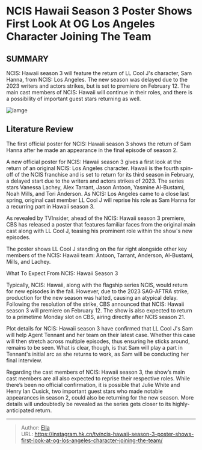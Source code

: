 # NCIS Hawaii Season 3 Poster Shows First Look At OG Los Angeles Character Joining The Team


## SUMMARY 



  NCIS: Hawaii season 3 will feature the return of LL Cool J&#39;s character, Sam Hanna, from NCIS: Los Angeles.   The new season was delayed due to the 2023 writers and actors strikes, but is set to premiere on February 12.   The main cast members of NCIS: Hawaii will continue in their roles, and there is a possibility of important guest stars returning as well.  

![iamge](https://static1.srcdn.com/wordpress/wp-content/uploads/2022/01/NCIS-Hawaii-Vanessa-Lachey-Jane-Tennant.jpg)

## Literature Review
The first official poster for NCIS: Hawaii season 3 shows the return of Sam Hanna after he made an appearance in the final episode of season 2.




A new official poster for NCIS: Hawaii season 3 gives a first look at the return of an original NCIS: Los Angeles character. Hawaii is the fourth spin-off of the NCIS franchise and is set to return for its third season in February, a delayed start due to the writers and actors strikes of 2023. The series stars Vanessa Lachey, Alex Tarrant, Jason Antoon, Yasmine Al-Bustami, Noah Mills, and Tori Anderson. As NCIS: Los Angeles came to a close last spring, original cast member LL Cool J will reprise his role as Sam Hanna for a recurring part in Hawaii season 3.




As revealed by TVInsider, ahead of the NCIS: Hawaii season 3 premiere, CBS has released a poster that features familiar faces from the original main cast along with LL Cool J, teasing his prominent role within the show&#39;s new episodes.

          

The poster shows LL Cool J standing on the far right alongside other key members of the NCIS: Hawaii team: Antoon, Tarrant, Anderson, Al-Bustami, Mills, and Lachey.


 What To Expect From NCIS: Hawaii Season 3 
          

Typically, NCIS: Hawaii, along with the flagship series NCIS, would return for new episodes in the fall. However, due to the 2023 SAG-AFTRA strike, production for the new season was halted, causing an atypical delay. Following the resolution of the strike, CBS announced that NCIS: Hawaii season 3 will premiere on February 12. The show is also expected to return to a primetime Monday slot on CBS, airing directly after NCIS season 21.




Plot details for NCIS: Hawaii season 3 have confirmed that LL Cool J&#39;s Sam will help Agent Tennant and her team on their latest case. Whether this case will then stretch across multiple episodes, thus ensuring he sticks around, remains to be seen. What is clear, though, is that Sam will play a part in Tennant&#39;s initial arc as she returns to work, as Sam will be conducting her final interview.

Regarding the cast members of NCIS: Hawaii season 3, the show’s main cast members are all also expected to reprise their respective roles. While there’s been no official confirmation, it is possible that Julie White and Henry Ian Cusick, two important guest stars who made notable appearances in season 2, could also be returning for the new season. More details will undoubtedly be revealed as the series gets closer to its highly-anticipated return.



---

> Author: [Ella](https://instagram.hk.cn/)  
> URL: https://instagram.hk.cn/tv/ncis-hawaii-season-3-poster-shows-first-look-at-og-los-angeles-character-joining-the-team/  


